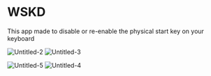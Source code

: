 # WSKD
This app made to disable or re-enable the physical start key on your keyboard

![Untitled-2](https://user-images.githubusercontent.com/87835889/154862919-9b05dee3-b1b1-4a01-909b-0497ea3193e8.jpg)
![Untitled-3](https://user-images.githubusercontent.com/87835889/154862920-4b076f21-1883-4ba1-a4bb-506c111956d4.jpg)

![Untitled-5](https://user-images.githubusercontent.com/87835889/154862922-ba8c6471-1fda-4f50-b5bd-c06e4f51fc6c.jpg)
![Untitled-4](https://user-images.githubusercontent.com/87835889/154862921-4ac3e3c7-aed7-4530-b761-29961c507c91.jpg)

